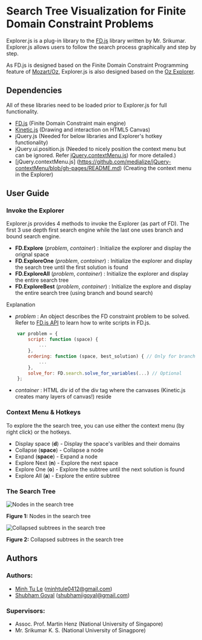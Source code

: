 Search Tree Visualization for Finite Domain Constraint Problems
====================

Explorer.js is a plug-in library to the [FD.js](http://nishabdam.com:8080/fd/index) library 
written by Mr. Srikumar. Explorer.js allows users to follow the search process
graphically and step by step. 

As FD.js is designed based on the Finite Domain Constraint Programming 
feature of [Mozart/Oz](http://www.mozart-oz.org/documentation/fdt/index.html),
Explorer.js is also designed based on the [Oz Explorer](http://www.mozart-oz.org/documentation/explorer/index.html). 

Dependencies
---------------------
All of these libraries need to be loaded prior to Explorer.js for full 
functionality.

+ [FD.js](http://nishabdam.com:8080/fd/index) (Finite Domain Constraint main engine)
+ [Kinetic.js](http://www.kineticjs.com/) (Drawing and interaction on HTML5 Canvas)
+ jQuery.js (Needed for below libraries and Explorer's hotkey functionality)
+ jQuery.ui.position.js (Needed to nicely position the context menu but can be
ignored. Refer [jQuery.contextMenu.js](https://github.com/medialize/jQuery-contextMenu/blob/gh-pages/README.md))
for more detailed.)
+ [jQuery.contextMenu.js] (https://github.com/medialize/jQuery-contextMenu/blob/gh-pages/README.md)
(Creating the context menu in the Explorer)

User Guide
---------------------
### Invoke the Explorer
Explorer.js provides 4 methods to invoke the Explorer (as part of FD). The first 3 use depth first search engine
while the last one uses branch and bound search engine.

+ **FD.Explore** (*problem*, *container*) : Initialize the explorer and display the orignal space
+ **FD.ExploreOne** (*problem*, *container*) : Initialize the explorer and display the search tree until the first 
solution is found
+ **FD.ExploreAll** (*problem*, *container*) : Initialize the explorer and display the entire search tree
+ **FD.ExploreBest** (*problem*, *container*) : Initialize the explore and display the entire search tree (using 
branch and bound search)

Explanation

- *problem* : An object describes the FD constraint problem to be solved. Refer to [FD.js API](http://nishabdam.com:8080/fd/wiki?name=API)
to learn how to write scripts in FD.js.

````javascript
	var problem = {
		script: function (space) { 
			...
		},
		ordering: function (space, best_solution) { // Only for branch and bound
			...
		},
		solve_for: FD.search.solve_for_variables(...) // Optional
	};
````

- *container* : HTML div id of the div tag where the canvases (Kinetic.js creates 
many layers of canvas!) reside

### Context Menu & Hotkeys
To explore the the search tree, you can use either the context menu (by right click) or the hotkeys.

+ Display space (**d**) - Display the space's varibles and their domains
+ Collapse (**space**) - Collapse a node
+ Expand (**space**) - Expand a node
+ Explore Next (**n**) - Explore the next space
+ Explore One (**o**) - Explore the subtree until the next solution is found
+ Explore All (**a**) - Explore the entire subtree

### The Search Tree

![](https://github.com/minhtule/Search-Tree-Visualization-for-Finite-Domain-Constraint-Problems/raw/gh-pages/nodes.jpg "Nodes in the search tree")

**Figure 1:** Nodes in the search tree


![](https://github.com/minhtule/Search-Tree-Visualization-for-Finite-Domain-Constraint-Problems/raw/gh-pages/subtrees.jpg "Collapsed subtrees in the search tree")

**Figure 2:** Collapsed subtrees in the search tree

Authors
---------------------
### Authors:
+ [Minh Tu Le](https://github.com/minhtule) (<minhtule0412@gmail.com>)
+ [Shubham Goyal](https://github.com/shubhamgoyal) (<shubhamjigoyal@gmail.com>)

### Supervisors:
+ Assoc. Prof. Martin Henz (National University of Singapore)
+ Mr. Srikumar K. S. (National University of Sinagpore)